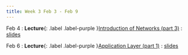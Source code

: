 ```yaml
---
title: Week 3 Feb 3 - Feb 9
---
```


Feb 4 
: **Lecture**{: .label .label-purple }[Introduction of Networks (part 3)](#)
  : [slides](https://xieyaxiongfly.github.io/CSE_589_Spring_25/assets/slides/Chapter_1_s25_3.pdf)

Feb 6
: **Lecture**{: .label .label-purple }[Application Layer (part 1)](#)
  : [slides](https://xieyaxiongfly.github.io/CSE_589_Spring_25/assets/slides/Chapter_2_s25_1.pdf)

